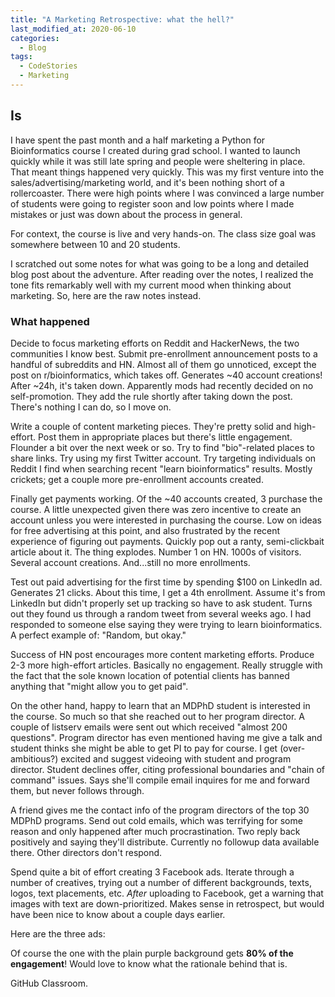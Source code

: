 ```yaml
---
title: "A Marketing Retrospective: what the hell?"
last_modified_at: 2020-06-10
categories:
  - Blog
tags:
  - CodeStories
  - Marketing
---
```


## Is

I have spent the past month and a half marketing a Python for Bioinformatics course I created during grad school. I wanted to launch quickly while it was still late spring and people were sheltering in place. That meant things happened very quickly. This was my first venture into the sales/advertising/marketing world, and it's been nothing short of a rollercoaster. There were high points where I was convinced a large number of students were going to register soon and low points where I made mistakes or just was down about the process in general.

For context, the course is live and very hands-on. The class size goal was somewhere between 10 and 20 students.

I scratched out some notes for what was going to be a long and detailed blog post about the adventure. After reading over the notes, I realized the tone fits remarkably well with my current mood when thinking about marketing. So, here are the raw notes instead.

### What happened

Decide to focus marketing efforts on Reddit and HackerNews, the two communities I know best. Submit pre-enrollment announcement posts to a handful of subreddits and HN. Almost all of them go unnoticed, except the post on r/bioinformatics, which takes off. Generates ~40 account creations! After ~24h, it's taken down. Apparently mods had recently decided on no self-promotion. They add the rule shortly after taking down the post. There's nothing I can do, so I move on.

Write a couple of content marketing pieces. They're pretty solid and high-effort. Post them in appropriate places but there's little engagement. Flounder a bit over the next week or so. Try to find "bio"-related places to share links. Try using my first Twitter account. Try targeting individuals on Reddit I find when searching recent "learn bioinformatics" results. Mostly crickets; get a couple more pre-enrollment accounts created.

Finally get payments working. Of the ~40 accounts created, 3 purchase the course. A little unexpected given there was zero incentive to create an account unless you were interested in purchasing the course. Low on ideas for free advertising at this point, and also frustrated by the recent experience of figuring out payments. Quickly pop out a ranty, semi-clickbait article about it. The thing explodes. Number 1 on HN. 1000s of visitors. Several account creations. And...still no more enrollments.

Test out paid advertising for the first time by spending $100 on LinkedIn ad. Generates 21 clicks. About this time, I get a 4th enrollment. Assume it's from LinkedIn but didn't properly set up tracking so have to ask student. Turns out they found us through a random tweet from several weeks ago. I had responded to someone else saying they were trying to learn bioinformatics. A perfect example of: "Random, but okay."

Success of HN post encourages more content marketing efforts. Produce 2-3 more high-effort articles. Basically no engagement. Really struggle with the fact that the sole known location of potential clients has banned anything that "might allow you to get paid".

On the other hand, happy to learn that an MDPhD student is interested in the course. So much so that she reached out to her program director. A couple of listserv emails were sent out which received "almost 200 questions". Program director has even mentioned having me give a talk and student thinks she might be able to get PI to pay for course. I get (over-ambitious?) excited and suggest videoing with student and program director. Student declines offer, citing professional boundaries and "chain of command" issues. Says she'll compile email inquires for me and forward them, but never follows through.

A friend gives me the contact info of the program directors of the top 30 MDPhD programs. Send out cold emails, which was terrifying for some reason and only happened after much procrastination. Two reply back positively and saying they'll distribute. Currently no followup data available there. Other directors don't respond.

Spend quite a bit of effort creating 3 Facebook ads. Iterate through a number of creatives, trying out a number of different backgrounds, texts, logos, text placements, etc. _After_ uploading to Facebook, get a warning that images with text are down-prioritized. Makes sense in retrospect, but would have been nice to know about a couple days earlier.

Here are the three ads:

Of course the one with the plain purple background gets **80% of the engagement**! Would love to know what the rationale behind that is.   

GitHub Classroom.
